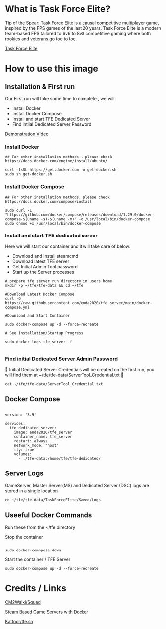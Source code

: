 # What is Task Force Elite?

Tip of the Spear: Task Force Elite is a causal competitive multiplayer game, inspired by the FPS games of the last 20 years. 
Task Force Elite is a modern team-based FPS tailored to 6v6 to 8v8 competitive gaming where both rookies and veterans go toe to toe.

[Task Force Elite](https://www.redspear.net/games/fps)

# How to use this image

## Installation & First run

Our First run will take some time to complete , we will:

 - Install Docker
 - Install Docker Compose
 - Install and start TFE Dedicated Server
 - Find intiial Dedicated Server Password

[Demonstration Video](https://youtu.be/6lVIDtTdk6E)

### Install Docker
```
## For other installation methods , please check https://docs.docker.com/engine/install/ubuntu/

curl -fsSL https://get.docker.com -o get-docker.sh
sudo sh get-docker.sh

```   
  
### Install Docker Compose 
```
## For other installation methods, please check https://docs.docker.com/compose/install

sudo curl -L "https://github.com/docker/compose/releases/download/1.29.0/docker-compose-$(uname -s)-$(uname -m)" -o /usr/local/bin/docker-compose
sudo chmod +x /usr/local/bin/docker-compose

```


### Install and start TFE dedicated server

Here we will start our container and it will take care of below:

 - Download and Install steamcmd
 - Download latest TFE server
 - Get Initial Admin Tool password
 - Start up the Server processes

```
# prepare tfe server run directory in users home
mkdir -p ~/tfe/tfe-data && cd ~/tfe

#Download Latest Docker Compose
curl -O https://raw.githubusercontent.com/enda2020/tfe_server/main/docker-compose.yml

#Download and Start Container

sudo docker-compose up -d --force-recreate

# See Installation/Startup Progress

sudo docker logs tfe_server -f
 
```

### Find initial Dedicated Server Admin Password

:red_circle: Initial Dedicated Server Credentials will be created on the first run, you will find them at ~/tfe/tfe-data/ServerTool_Credential.txt :red_circle:

```
cat ~/tfe/tfe-data/ServerTool_Credential.txt

```


## Docker Compose

```

version: '3.9'

services:
  tfe_dedicated_server:
    image: enda2020/tfe_server
    container_name: tfe_server
    restart: always
    network_mode: "host"
    tty: true
    volumes:
      - ./tfe-data:/home/tfe/tfe-dedicated/

```

## Server Logs

GameServer, Master Server(MS) and Dedicated Server (DSC) logs are stored in a single location

```
cd ~/tfe/tfe-data/TaskForceElite/Saved/Logs

```

## Useeful Docker Commands

Run these from the ~/tfe directory

Stop the container

```

sudo docker-comnpose down

```

Start the container / TFE Server 

```
sudo docker-compose up -d --force-recreate

```

# Credits / Links

[CM2Walki/Squad](https://github.com/CM2Walki/Squad)

[Steam Based Game Servers with Docker](https://youtu.be/g1zt44X2xZo)

[Kattoor/tfe.sh](https://gist.github.com/Kattoor/7485c1ad3bfd6255f099d02b8b0f8d2d)
